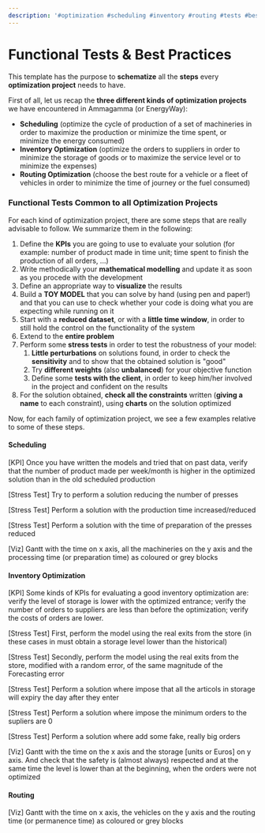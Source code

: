 ```yaml
---
description: '#optimization #scheduling #inventory #routing #tests #bestpractises'
---
```


# Functional Tests & Best Practices

This template has the purpose to **schematize** all the **steps** every **optimization project** needs to have.

First of all, let us recap the **three different kinds of optimization projects** we have encountered in Ammagamma \(or EnergyWay\):

* **Scheduling** \(optimize the cycle of production of a set of machineries in order to maximize the production or minimize the time spent, or minimize the energy consumed\)
* **Inventory Optimization** \(optimize the orders to suppliers in order to minimize the storage of goods or to maximize the service level or to minimize the expenses\)
* **Routing Optimization** \(choose the best route for a vehicle or a fleet of vehicles in order to minimize the time of journey or the fuel consumed\)

### Functional Tests Common to all Optimization Projects

For each kind of optimization project, there are some steps that are really advisable to follow. We summarize them in the following:

1. Define the **KPIs** you are going to use to evaluate your solution \(for example: number of product made in time unit; time spent to finish the production of all orders, ...\)
2. Write methodically your **mathematical modelling** and update it as soon as you procede with the development
3. Define an appropriate way to **visualize** the results
4. Build a **TOY MODEL** that you can solve by hand \(using pen and paper!\) and that you can use to check whether your code is doing what you are expecting while running on it
5. Start with a **reduced dataset**, or with a **little time window**, in order to still hold the control on the functionality of the system
6. Extend to the **entire problem**
7. Perform some **stress tests** in order to test the robustness of your model:
   1. **Little perturbations** on solutions found, in order to check the **sensitivity** and to show that the obtained solution is "good"
   2. Try **different weights** \(also **unbalanced**\) for your objective function
   3. Define some **tests with the client**, in order to keep him/her involved in the project and confident on the results
8. For the solution obtained, **check all the constraints** written \(**giving a name** to each constraint\), using **charts** on the solution optimized

Now, for each family of optimization project, we see a few examples relative to some of these steps.

#### Scheduling

\[KPI\] Once you have written the models and tried that on past data, verify that the number of product made per week/month is higher in the optimized solution than in the old scheduled production

\[Stress Test\] Try to perform a solution reducing the number of presses

\[Stress Test\] Perform a solution with the production time increased/reduced

\[Stress Test\] Perform a solution with the time of preparation of the presses reduced

\[Viz\] Gantt with the time on x axis, all the machineries on the y axis and the processing time \(or preparation time\) as coloured or grey blocks

#### Inventory Optimization

\[KPI\] Some kinds of KPIs for evaluating a good inventory optimization are: verify the level of storage is lower with the optimized entrance; verify the number of orders to suppliers are less than before the optimization; verify the costs of orders are lower.

\[Stress Test\] First, perform the model using the real exits from the store \(in these cases in must obtain a storage level lower than the historical\)

\[Stress Test\] Secondly, perform the model using the real exits from the store, modified with a random error, of the same magnitude of the Forecasting error

\[Stress Test\] Perform a solution where impose that all the articols in storage will expiry the day after they enter

\[Stress Test\] Perform a solution where impose the minimum orders to the supliers are 0

\[Stress Test\] Perform a solution where add some fake, really big orders

\[Viz\] Gantt with the time on the x axis and the storage \[units or Euros\] on y axis. And check that the safety is \(almost always\) respected and at the same time the level is lower than at the beginning, when the orders were not optimized 

#### Routing

\[Viz\] Gantt with the time on x axis, the vehicles on the y axis and the routing time \(or permanence time\) as coloured or grey blocks

